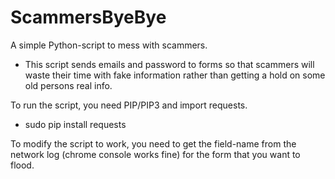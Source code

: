 # ScammersByeBye
A simple Python-script to mess with scammers.

* This script sends emails and password to forms so that scammers will waste their time with fake information rather than getting a hold on some old persons real info.

To run the script, you need PIP/PIP3 and import requests.
* sudo pip install requests

To modify the script to work, you need to get the field-name from the network log (chrome console works fine) for the form that you want to flood. 
